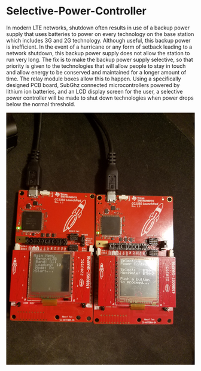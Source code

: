 # Selective-Power-Controller

In modern LTE networks, shutdown often results in use of a backup power supply that uses batteries to power on every technology on the base station which includes 3G and 2G technology. Although useful, this backup power is inefficient. In the event of a hurricane or any form of setback leading to a network shutdown, this backup power supply does not allow the station to run very long. The fix is to make the backup power supply selective, so that priority is given to the technologies that will allow people to stay in touch and allow energy to be conserved and maintained for a longer amount of time. The relay module boxes allow this to happen. Using a specifically designed PCB board, SubGhz connected microcontrollers powered by lithium ion batteries, and an LCD display screen for the user, a selective power controller will be made to shut down technologies when power drops below the normal threshold.

![alt text](https://github.com/SiegfriedProjects/Selective-Power-Controller/blob/master/20180420_022012.jpg)

